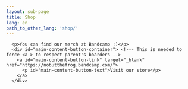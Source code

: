 ```yaml
---
layout: sub-page
title: Shop
lang: en
path_to_other_lang: 'shop/'
---
```


      <p>You can find our merch at Bandcamp :)</p>
      <div id="main-content-button-container"> <!--- This is needed to force <a > to respect parent's boarders -->
        <a id="main-content-button-link" target="_blank" href="https://nobutthefrog.bandcamp.com/">
          <p id="main-content-button-text">Visit our store</p>
        </a>
      </div>

